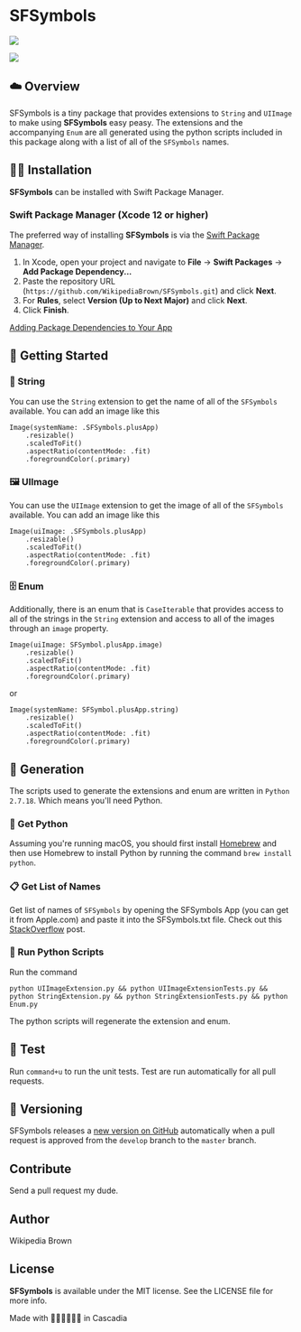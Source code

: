 # SFSymbols

[![](https://img.shields.io/endpoint?url=https%3A%2F%2Fswiftpackageindex.com%2Fapi%2Fpackages%2FWikipediaBrown%2FSFSymbols%2Fbadge%3Ftype%3Dswift-versions)](https://swiftpackageindex.com/WikipediaBrown/SFSymbols)

[![](https://img.shields.io/endpoint?url=https%3A%2F%2Fswiftpackageindex.com%2Fapi%2Fpackages%2FWikipediaBrown%2FSFSymbols%2Fbadge%3Ftype%3Dplatforms)](https://swiftpackageindex.com/WikipediaBrown/SFSymbols)


## :cloud: Overview
SFSymbols is a tiny package that provides extensions to `String` and `UIImage` to make using **SFSymbols** easy peasy. The extensions and the accompanying `Enum` are all generated using the python scripts included in this package along with a list of all of the `SFSymbols` names. 


## :hammer::wrench: Installation
**SFSymbols** can be installed with Swift Package Manager.
### Swift Package Manager (Xcode 12 or higher)

The preferred way of installing **SFSymbols** is via the [Swift Package Manager](https://swift.org/package-manager/).

1. In Xcode, open your project and navigate to **File** → **Swift Packages** → **Add Package Dependency...**
2. Paste the repository URL (`https://github.com/WikipediaBrown/SFSymbols.git`) and click **Next**.
3. For **Rules**, select **Version (Up to Next Major)** and click **Next**.
4. Click **Finish**.

[Adding Package Dependencies to Your App](https://developer.apple.com/documentation/swift_packages/adding_package_dependencies_to_your_app)


## :book: Getting Started

### :thread: String
You can use the `String` extension to get the name of all of the `SFSymbols` available. You can add an image like this
```
Image(systemName: .SFSymbols.plusApp)
    .resizable()
    .scaledToFit()
    .aspectRatio(contentMode: .fit)
    .foregroundColor(.primary)
```

### :framed_picture: UIImage
You can use the `UIImage` extension to get the image of all of the `SFSymbols` available. You can add an image like this
```
Image(uiImage: .SFSymbols.plusApp)
    .resizable()
    .scaledToFit()
    .aspectRatio(contentMode: .fit)
    .foregroundColor(.primary)
```

### :file_cabinet: Enum
Additionally, there is an enum that is `CaseIterable` that provides access to all of the strings in the `String` extension and access to all of the images through an `image` property.
```
Image(uiImage: SFSymbol.plusApp.image)
    .resizable()
    .scaledToFit()
    .aspectRatio(contentMode: .fit)
    .foregroundColor(.primary)
```

or 

```
Image(systemName: SFSymbol.plusApp.string)
    .resizable()
    .scaledToFit()
    .aspectRatio(contentMode: .fit)
    .foregroundColor(.primary)
```


## :herb: Generation

The scripts used to generate the extensions and enum are written in `Python 2.7.18`. Which means you'll need Python. 

### :snake: Get Python
Assuming you're running macOS, you should first install [Homebrew](https://brew.sh) and then use Homebrew to install Python by running the command `brew install python`.

### :clipboard: Get List of Names
Get list of names of `SFSymbols` by opening the SFSymbols App (you can get it from Apple.com) and paste it into the SFSymbols.txt file. Check out this [StackOverflow](https://stackoverflow.com/a/63310093/5863650) post.

### :runner: Run Python Scripts
Run the command 
```
python UIImageExtension.py && python UIImageExtensionTests.py && python StringExtension.py && python StringExtensionTests.py && python Enum.py
```

The python scripts will regenerate the extension and enum.


## :microscope: Test

Run `command+u` to run the unit tests. Test are run automatically for all pull requests.


## :1234: Versioning

SFSymbols releases a [new version on GitHub](https://github.com/WikipediaBrown/SFSymbols/releases) automatically when a pull request is approved from the `develop` branch to the `master` branch.


## Contribute

Send a pull request my dude.


## Author

Wikipedia Brown


## License

**SFSymbols** is available under the MIT license. See the LICENSE file for more info.

Made with :evergreen_tree::evergreen_tree::evergreen_tree:🌲🌲🌲 in Cascadia
